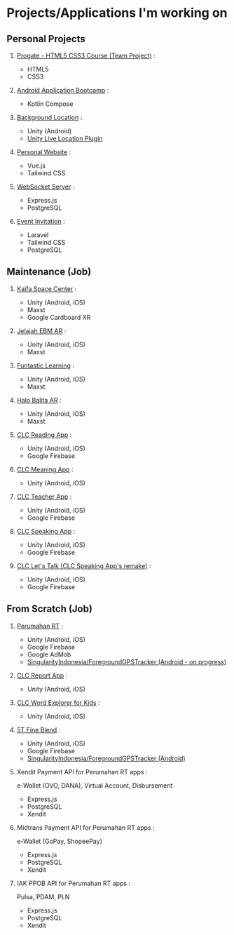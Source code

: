# Projects/Applications I'm working on

## Personal Projects

1. [Progate - HTML5 CSS3 Course (Team Project)](https://krlan2789.github.io/progate-ceb-e02) :

    - HTML5
    - CSS3

2. [Android Application Bootcamp](https://github.com/krlan2789/Sanbercode-B48-Final-Project) :

    - Kotlin Compose

3. [Background Location](https://github.com/krlan2789/Unity-Background-Location) :

    - Unity (Android)
    - [Unity Live Location Plugin](https://github.com/krlan2789/Unity-LAN-LiveLocation-Plugin)

4. [Personal Website](https://erlankurnia.github.io) :

    - Vue.js
    - Tailwind CSS

5. [WebSocket Server](https://github.com/krlan2789/express-ws-app) :

    - Express.js
    - PostgreSQL

6. [Event Invitation](https://invitation.kuryana.id) :

    - Laravel
    - Tailwind CSS
    - PostgreSQL

## Maintenance (Job)

1. [Kaifa Space Center](https://play.google.com/store/apps/details?id=com.kaifa.learning) :

    - Unity (Android, iOS)
    - Maxst
    - Google Cardboard XR

2. [Jelajah EBM AR](https://play.google.com/store/apps/details?id=com.mizan.map.ebmar) :

    - Unity (Android, iOS)
    - Maxst

3. [Funtastic Learning](https://play.google.com/store/apps/details?id=com.mizan.map.funtasticlearning) :

    - Unity (Android, iOS)
    - Maxst

4. [Halo Balita AR](https://play.google.com/store/apps/details?id=com.mizan.map.halobalitaar) :

    - Unity (Android, iOS)
    - Maxst

5. [CLC Reading App](https://play.google.com/store/apps/details?id=com.anakpintar.clcreading) :

    - Unity (Android, iOS)
    - Google Firebase

6. [CLC Meaning App](https://play.google.com/store/apps/details?id=com.anakpintar.clcmeaning) :

    - Unity (Android, iOS)

7. [CLC Teacher App](https://play.google.com/store/apps/details?id=com.anakpintar.clcteacherapp) :

    - Unity (Android, iOS)
    - Google Firebase

8. [CLC Speaking App](https://play.google.com/store/apps/details?id=com.anakpintar.clcspeaking) :

    - Unity (Android, iOS)
    - Google Firebase

9. [CLC Let's Talk (CLC Speaking App's remake)](https://play.google.com/store/apps/details?id=com.anakpintar.clcstudentdsnew) :

    - Unity (Android, iOS)
    - Google Firebase

## From Scratch (Job)

1. [Perumahan RT](https://play.google.com/store/apps/details?id=com.anakpintar.perumahan) :

    - Unity (Android, iOS)
    - Google Firebase
    - Google AdMob
    - [SingularityIndonesia/ForegroundGPSTracker (Android - on progress)](https://github.com/SingularityIndonesia/ForegroundGPSTracker)

2. [CLC Report App](https://play.google.com/store/apps/details?id=com.anakpintar.clcreport) :

    - Unity (Android, iOS)

3. [CLC Word Explorer for Kids](https://play.google.com/store/apps/details?id=com.AnakPintar.CLCMeaningforKids) :

    - Unity (Android, iOS)

4. [5T Fine Blend](https://play.google.com/store/apps/details?id=com.AnakPintar.SalesTracker) :

    - Unity (Android, iOS)
    - Google Firebase
    - [SingularityIndonesia/ForegroundGPSTracker (Android)](https://github.com/SingularityIndonesia/ForegroundGPSTracker)

5. Xendit Payment API for Perumahan RT apps :

    e-Wallet (OVO, DANA), Virtual Account, Disbursement

    - Express.js
    - PostgreSQL
    - Xendit

6. Midtrans Payment API for Perumahan RT apps :

    e-Wallet (GoPay, ShopeePay)

    - Express.js
    - PostgreSQL
    - Xendit

7. IAK PPOB API for Perumahan RT apps :

    Pulsa, PDAM, PLN

    - Express.js
    - PostgreSQL
    - Xendit
